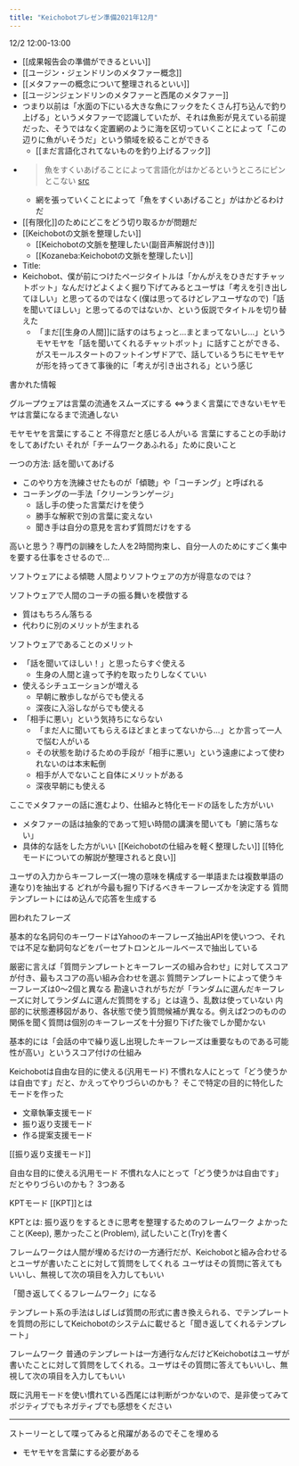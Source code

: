 ```yaml
---
title: "Keichobotプレゼン準備2021年12月"
---
```


12/2 12:00-13:00

- [[成果報告会の準備ができるといい]]
- [[ユージン・ジェンドリンのメタファー概念]]
- [[メタファーの概念について整理されるといい]]
- [[ユージンジェンドリンのメタファーと西尾のメタファー]]
- つまり以前は「水面の下にいる大きな魚にフックをたくさん打ち込んで釣り上げる」というメタファーで認識していたが、それは魚影が見えている前提だった、そうではなく定置網のように海を区切っていくことによって「この辺りに魚がいそうだ」という領域を絞ることができる
    - [[まだ言語化されてないものを釣り上げるフック]]
- > 魚をすくいあげることによって言語化がはかどるというところにピンとこない [src](https://scrapbox.io/nishio/%E6%88%90%E6%9E%9C%E5%A0%B1%E5%91%8A%E4%BC%9A%E3%81%AE%E6%BA%96%E5%82%99%E3%81%8C%E3%81%A7%E3%81%8D%E3%82%8B%E3%81%A8%E3%81%84%E3%81%84#619dd397aff09e0000dcc6ec)
    - 網を張っていくことによって「魚をすくいあげること」がはかどるわけだ
- [[有限化]]のためにどこをどう切り取るかが問題だ
- [[Keichobotの文脈を整理したい]]
    - [[Keichobotの文脈を整理したい(副音声解説付き)]]
    - [[Kozaneba:Keichobotの文脈を整理したい]]
- Title:
- Keichobot、僕が前につけたページタイトルは「かんがえをひきだすチャットボット」なんだけどよくよく掘り下げてみるとユーザは「考えを引き出してほしい」と思ってるのではなく(僕は思ってるけどレアユーザなので)「話を聞いてほしい」と思ってるのではないか、という仮説でタイトルを切り替えた
    - 「まだ[[生身の人間]]に話すのはちょっと…まとまってないし…」というモヤモヤを「話を聞いてくれるチャットボット」に話すことができる、がスモールスタートのフットインザドアで、話しているうちにモヤモヤが形を持ってきて事後的に「考えが引き出される」という感じ

書かれた情報

グループウェアは言葉の流通をスムーズにする
⇔うまく言葉にできないモヤモヤは言葉になるまで流通しない

モヤモヤを言葉にすること
不得意だと感じる人がいる
言葉にすることの手助けをしてあげたい
それが「チームワークあふれる」ために良いこと

一つの方法: 話を聞いてあげる
- このやり方を洗練させたものが「傾聴」や「コーチング」と呼ばれる
- コーチングの一手法「クリーンランゲージ」
    - 話し手の使った言葉だけを使う
    - 勝手な解釈で別の言葉に変えない
    - 聞き手は自分の意見を言わず質問だけをする

高いと思う？専門の訓練をした人を2時間拘束し、自分一人のためにすごく集中を要する仕事をさせるので…

ソフトウェアによる傾聴
人間よりソフトウェアの方が得意なのでは？

ソフトウェアで人間のコーチの振る舞いを模倣する
- 質はもちろん落ちる
- 代わりに別のメリットが生まれる

ソフトウェアであることのメリット
- 「話を聞いてほしい！」と思ったらすぐ使える
    - 生身の人間と違って予約を取ったりしなくていい
- 使えるシチュエーションが増える
    - 早朝に散歩しながらでも使える
    - 深夜に入浴しながらでも使える
- 「相手に悪い」という気持ちにならない
    - 「まだ人に聞いてもらえるほどまとまってないから…」とか言って一人で悩む人がいる
    - その状態を助けるための手段が「相手に悪い」という遠慮によって使われないのは本末転倒
    - 相手が人でないこと自体にメリットがある
    - 深夜早朝にも使える

ここでメタファーの話に進むより、仕組みと特化モードの話をした方がいい
- メタファーの話は抽象的であって短い時間の講演を聞いても「腑に落ちない」
- 具体的な話をした方がいい
[[Keichobotの仕組みを軽く整理したい]]
[[特化モードについての解説が整理されると良い]]

ユーザの入力からキーフレーズ(一塊の意味を構成する一単語または複数単語の連なり)を抽出する
どれが今最も掘り下げるべきキーフレーズかを決定する
質問テンプレートにはめ込んで応答を生成する

囲われたフレーズ

基本的な名詞句のキーワードはYahooのキーフレーズ抽出APIを使いつつ、それでは不足な動詞句などをパーセプトロンとルールベースで抽出している

厳密に言えば「質問テンプレートとキーフレーズの組み合わせ」に対してスコアが付き、最もスコアの高い組み合わせを選ぶ
質問テンプレートによって使うキーフレーズは0〜2個と異なる
勘違いされがちだが「ランダムに選んだキーフレーズに対してランダムに選んだ質問をする」とは違う、乱数は使っていない
内部的に状態遷移図があり、各状態で使う質問候補が異なる。例えば2つのものの関係を聞く質問は個別のキーフレーズを十分掘り下げた後でしか聞かない

基本的には「会話の中で繰り返し出現したキーフレーズは重要なものである可能性が高い」というスコア付けの仕組み


Keichobotは自由な目的に使える(汎用モード)
不慣れな人にとって「どう使うかは自由です」だと、かえってやりづらいのかも？
そこで特定の目的に特化したモードを作った
- 文章執筆支援モード
- 振り返り支援モード
- 作る提案支援モード

[[振り返り支援モード]]


自由な目的に使える汎用モード
不慣れな人にとって「どう使うかは自由です」だとやりづらいのかも？
3つある

KPTモード
[[KPT]]とは

KPTとは: 振り返りをするときに思考を整理するためのフレームワーク
よかったこと(Keep), 悪かったこと(Problem), 試したいこと(Try)を書く

フレームワークは人間が埋めるだけの一方通行だが、Keichobotと組み合わせるとユーザが書いたことに対して質問をしてくれる
ユーザはその質問に答えてもいいし、無視して次の項目を入力してもいい

「聞き返してくるフレームワーク」になる


テンプレート系の手法はしばしば質問の形式に書き換えられる、でテンプレートを質問の形にしてKeichobotのシステムに載せると「聞き返してくれるテンプレート」

フレームワーク
普通のテンプレートは一方通行なんだけどKeichobotはユーザが書いたことに対して質問をしてくれる。ユーザはその質問に答えてもいいし、無視して次の項目を入力してもいい

既に汎用モードを使い慣れている西尾には判断がつかないので、是非使ってみてポジティブでもネガティブでも感想をください

---
ストーリーとして喋ってみると飛躍があるのでそこを埋める
- モヤモヤを言葉にする必要がある

